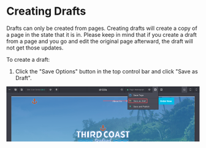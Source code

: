 # Creating Drafts

Drafts can only be created from pages. Creating drafts will create a copy of a page in the state that it is in. Please keep in mind that if you create a draft from a page and you go and edit the original page afterward, the draft will not get those updates.

To create a draft:

1) Click the "Save Options" button in the top control bar and click "Save as Draft".

![Create Draft Step 1](./make-draft-step1.png)
